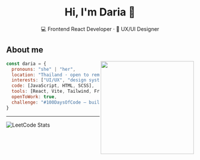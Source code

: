 <h1 align="center">Hi, I'm Daria 👋</h1>
<p align="center">
  💻 Frontend React Developer · 🎨 UX/UI Designer   
</p>


<h2>About me</h2>

<img src="https://media1.giphy.com/media/v1.Y2lkPTc5MGI3NjExYzVuMml6b2ZqdHV2dDI3OHVkZHkwYnMzYnVnbGt6eHA4M2tpbzFodCZlcD12MV9pbnRlcm5hbF9naWZfYnlfaWQmY3Q9Zw/YAnpMSHcurJVS/giphy.gif" align="right" width="250" />

```js
const daria = {
  pronouns: "she" | "her",
  location: "Thailand · open to remote roles",
  interests: ["UI/UX", "design systems", "micro animations", "accessibility"],
  code: [JavaScript, HTML, SCSS],
  tools: [React, Vite, Tailwind, Framer Motion, Figma],
  openToWork: true,
  challenge: "#100DaysOfCode — building React tools with style"
}
```
---

![LeetCode Stats](https://leetcard.jacoblin.cool/darialinnik?theme=dark&font=Montserrat%20Alternates)
